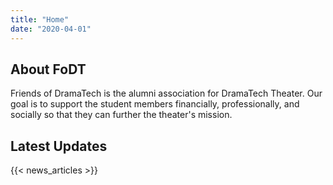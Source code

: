 ```yaml
---
title: "Home"
date: "2020-04-01"
---
```


## About FoDT

Friends of DramaTech is the alumni association for DramaTech Theater. Our goal is to support the student members financially, professionally, and socially so that they can further the theater's mission.

## Latest Updates
{{< news_articles >}}